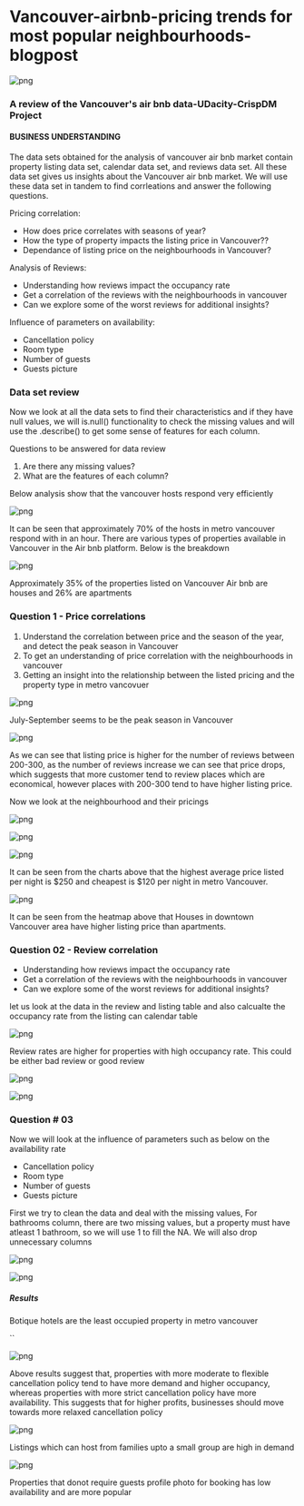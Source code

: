# Vancouver-airbnb-pricing trends for  most popular neighbourhoods-blogpost
![png](0.png)
###  A review of the Vancouver's air bnb data-UDacity-CrispDM Project

#### BUSINESS UNDERSTANDING

The data sets obtained for the analysis of  vancouver air bnb market contain property listing data set, calendar data set, and reviews data set. All these data set gives us insights about the Vancouver air bnb market. We will use these data set in tandem to find corrleations and answer the following questions.  

Pricing correlation:
* How does price correlates with seasons of year?
* How the type of property impacts the listing price in Vancouver??
* Dependance of listing price on the neighbourhoods in Vancouver?



Analysis of Reviews:
- Understanding how reviews impact the occupancy rate
- Get a correlation of the reviews with the neighbourhoods in vancouver
- Can we explore some of the worst reviews for additional insights?


Influence of parameters on availability:
- Cancellation policy
- Room type
- Number of guests
- Guests picture





    

### Data set review

Now we look at all the data sets to find their characteristics and if they have null values, we will is.null() functionality to check the missing values and will use the .describe() to get some sense of features for each column.

Questions to be answered for data review
1. Are there any missing values?
2. What are the features of each column?


Below analysis show that the vancouver hosts respond very efficiently


![png](output_20_0.png)


It can be seen that approximately 70% of the hosts in metro vancouver respond with in an hour. There are various types of properties available in Vancouver in the Air bnb platform. Below is the breakdown


![png](output_24_0.png)

Approximately 35% of the properties listed on Vancouver Air bnb are houses and 26% are apartments

### Question 1 - Price correlations
1. Understand the correlation between price and the season of the year, and detect the peak season in Vancouver
2. To get an understanding of price correlation with the neighbourhoods in vancouver
3. Getting an insight into the relationship between the listed pricing and the property type in metro vancovuer




![png](output_29_0.png)

July-September seems to be the peak season in Vancouver




![png](output_30_0.png)


As we can see that listing price is higher for the number of reviews between 200-300, as the number of reviews increase we can see that price drops, which suggests that more customer tend to review places which are economical, however places with 200-300 tend to have higher listing price. 

Now we look at the neighbourhood and their pricings




    


![png](output_32_1.png)





![png](output_33_0.png)






![png](output_34_0.png)





It can be seen from the charts above that the highest average price listed per night is $250 and cheapest is $120 per night in metro Vancouver.





![png](output_40_0.png)



It can be seen from the heatmap above that Houses in downtown Vancouver area have higher listing price than apartments. 


### Question 02 - Review correlation

- Understanding how reviews impact the occupancy rate
- Get a correlation of the reviews with the neighbourhoods in vancouver
- Can we explore some of the worst reviews for additional insights?

let us look at the data in the review and listing table and also calcualte the occupancy rate from the listing can calendar table


![png](output_48_1.png)



Review rates are higher for properties with high occupancy rate. This could be either bad review or good review



![png](output_57_0.png)






![png](output_59_0.png)


### Question # 03

Now we will look at the influence of parameters such as below on the availability rate 
- Cancellation policy
- Room type
- Number of guests
- Guests picture


First we try to clean the data and deal with the missing values, For bathrooms column, there are two missing values, but a property must have atleast 1 bathroom, so we will use 1 to fill the NA. We will also drop unnecessary columns






![png](output_74_1.png)








![png](output_77_1.png)


##### Results

Botique hotels are the least occupied property in metro vancouver


``




![png](output_80_1.png)







Above results suggest that, properties with more moderate to flexible cancellation policy tend to have more demand and higher occupancy, whereas properties with more strict cancellation policy have more availability. This suggests that for higher profits, businesses should move towards more relaxed cancellation policy





![png](output_83_1.png)




Listings which can host from families upto a small group are high in demand







![png](output_86_1.png)




Properties that donot require guests profile photo for booking  has low availability and are more popular

